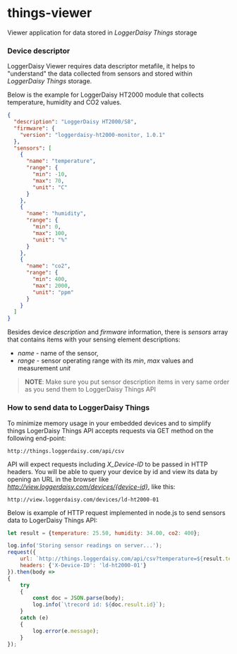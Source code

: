 # things-viewer
Viewer application for data stored in _LoggerDaisy Things_ storage

### Device descriptor

LoggerDaisy Viewer requires data descriptor metafile, it helps to "understand" the data collected from sensors and stored within _LoggerDaisy Things_ storage.

Below is the example for LoggerDaisy HT2000 module that collects temperature, humidity and CO2 values.

```json
{
  "description": "LoggerDaisy HT2000/S8",
  "firmware": {
    "version": "loggerdaisy-ht2000-monitor, 1.0.1"
  },
  "sensors": [
    {
      "name": "temperature",
      "range": {
        "min": -10,
        "max": 70,
        "unit": "C"
      }
    },
    {
      "name": "humidity",
      "range": {
        "min": 0,
        "max": 100,
        "unit": "%"
      }
    },
    {
      "name": "co2",
      "range": {
        "min": 400,
        "max": 2000,
        "unit": "ppm"
      }
    }
  ]
}
```

Besides device _description_ and _firmware_ information, there is _sensors_ array that contains items with your sensing element descriptions:

- _name_ - name of the sensor,
- _range_ - sensor operating range with its _min_, _max_ values and measurement _unit_

> **NOTE**: Make sure you put sensor description items in very same order as you send them to LoggerDaisy Things API

### How to send data to LoggerDaisy Things

To minimize memory usage in your embedded devices and to simplify things LogerDaisy Things API accepts requests via GET method on the following end-point:

```
http://things.loggerdaisy.com/api/csv
```

API will expect requests including _X_Device-ID_ to be passed in HTTP headers. You will be able to query your device by id and view its data by opening an URL in the browser like _http://view.loggerdaisy.com/devices/{device-id}_, like this:

```
http://view.loggerdaisy.com/devices/ld-ht2000-01
```

Below is example of HTTP request implemented in node.js to send sensors data to LogerDaisy Things API:

```js
let result = {temperature: 25.50, humidity: 34.00, co2: 400};

log.info('Storing sensor readings on server...');
request({
    url: `http://things.loggerdaisy.com/api/csv?temperature=${result.temperature}&humidity=${result.humidity}&co2=${result.co2}`,
    headers: {'X-Device-ID': 'ld-ht2000-01'}
}).then(body =>
{
    try
    {
        const doc = JSON.parse(body);
        log.info(`\trecord id: ${doc.result.id}`);
    }
    catch (e)
    {
        log.error(e.message);
    }
});
```
